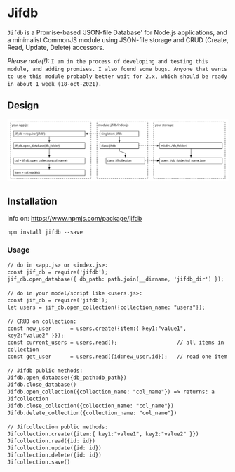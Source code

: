 # Jifdb

`Jifdb` is a Promise-based 'JSON-file Database' for Node.js applications, and a minimalist CommonJS module using JSON-file storage and CRUD (Create, Read, Update, Delete) accessors.

_Please note(!):_ `I am in the process of developing and testing this module, and adding promises. I also found some bugs. Anyone that wants to use this module probably better wait for 2.x, which should be ready in about 1 week (18-oct-2021).`

## Design

![image of local file: Jifdb-design-v1.0.svg](Jifdb-design-v1.0.svg)

## Installation

Info on: https://www.npmjs.com/package/jifdb

```
npm install jifdb --save
```

### Usage

```
// do in <app.js> or <index.js>:
const jif_db = require('jifdb');
jif_db.open_database({ db_path: path.join(__dirname, 'jifdb_dir') });

// do in your model/script like <users.js>:
const jif_db = require('jifdb');
let users = jif_db.open_collection({collection_name: "users"});

// CRUD on collection:
const new_user      = users.create({item:{ key1:"value1", key2:"value2" }});
const current_users = users.read();                   // all items in collection
const get_user      = users.read({id:new_user.id});   // read one item

// Jifdb public methods:
Jifdb.open_database({db_path:db_path})
Jifdb.close_database()
Jifdb.open_collection({collection_name: "col_name"}) => returns: a Jifcollection
Jifdb.close_collection({collection_name: "col_name"})
Jifdb.delete_collection({collection_name: "col_name"})

// Jifcollection public methods:
Jifcollection.create({item:{ key1:"value1", key2:"value2" }})
Jifcollection.read({id: id})
Jifcollection.update({id: id})
Jifcollection.delete({id: id})
Jifcollection.save()
```
